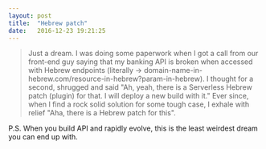 ```yaml
---
layout: post
title:  "Hebrew patch"
date:   2016-12-23 19:21:25
---
```


>Just a dream. I was doing some paperwork when I got a call from our front-end guy saying that my banking API is broken when accessed with Hebrew endpoints (literally -> domain-name-in-hebrew.com/resource-in-hebrew?param-in-hebrew). I thought for a second, shrugged and said "Ah, yeah, there is a Serverless Hebrew patch (plugin) for that. I will deploy a new build with it."
Ever since, when I find a rock solid solution for some tough case, I exhale with relief "Aha, there is a Hebrew patch for this".

P.S. When you build API and rapidly evolve, this is the least weirdest dream you can end up with.
